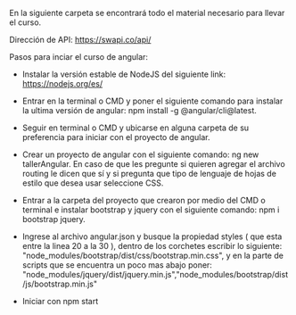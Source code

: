 En la siguiente carpeta se encontrará todo el material necesario para llevar el curso.

Dirección de API: https://swapi.co/api/

Pasos para inciar el curso de angular:

- Instalar la versión estable de NodeJS del siguiente link: https://nodejs.org/es/

- Entrar en la terminal o CMD y poner el siguiente comando para instalar la ultima versión de angular: npm install -g @angular/cli@latest.

- Seguir en terminal o CMD y ubicarse en alguna carpeta de su preferencia para iniciar con el proyecto de angular.

- Crear un proyecto de angular con el siguiente comando: ng new tallerAngular. En caso de que les pregunte si quieren agregar el archivo routing le dicen que sí y si pregunta que tipo de lenguaje de hojas de estilo que desea usar seleccione CSS.

- Entrar a la carpeta del proyecto que crearon por medio del CMD o terminal e instalar bootstrap y jquery con el siguiente comando: npm i bootstrap jquery.

- Ingrese al archivo angular.json y busque la propiedad styles ( que esta entre la linea 20 a la 30 ), dentro de los corchetes escribir lo siguiente: "node_modules/bootstrap/dist/css/bootstrap.min.css", y en la parte de scripts que se encuentra un poco mas abajo poner: "node_modules/jquery/dist/jquery.min.js","node_modules/bootstrap/dist/js/bootstrap.min.js"

- Iniciar con npm start
